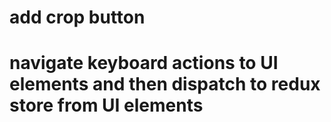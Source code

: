 # add crop button
# navigate keyboard actions to UI elements and then dispatch to redux store from UI elements